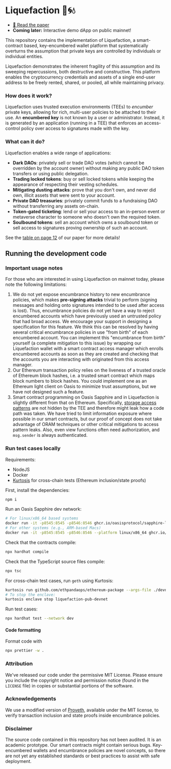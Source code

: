 # Liquefaction 🧊🌀️💧

- [📃 Read the paper](http://arxiv.org/abs/2412.02634)
- **Coming later:** Interactive demo dApp on public mainnet!

This repository contains the implementation of Liquefaction, a smart-contract based, key-encumbered wallet platform that systematically overturns the assumption that private keys are controlled by individuals or individual entities.

Liquefaction demonstrates the inherent fragility of this assumption and its sweeping repercussions, both destructive and constructive. This platform enables the cryptocurrency credentials and assets of a single end-user address to be freely rented, shared, or pooled, all while maintaining privacy.

### How does it work?

Liquefaction uses trusted execution environments (TEEs) to _encumber_ private keys, allowing for rich, multi-user policies to be attached to their use. An **encumbered key** is not known by a user or administrator. Instead, it is generated by an application (running in a TEE) that enforces an access-control policy over access to signatures made with the key.

### What can it do?

Liquefaction enables a wide range of applications:

- **Dark DAOs**: privately sell or trade DAO votes (which cannot be overridden by the account owner) without making any public DAO token transfers or using public delegation.
- **Trading locked tokens**: buy or sell locked tokens while keeping the appearance of respecting their vesting schedules.
- **Mitigating dusting attacks**: prove that you don't own, and never did own, illicit assets that were sent to your account.
- **Private DAO treasuries**: privately commit funds to a fundraising DAO without transferring any assets on-chain.
- **Token-gated ticketing**: lend or sell your access to an in-person event or metaverse character to someone who doesn't own the required token.
- **Soulbound tokens**: sell an account which owns a soulbound token or sell access to signatures proving ownership of such an account.

See the [table on page 12](https://arxiv.org/pdf/2412.02634#page.12) of our paper for more details!

## Running the development code

### Important usage notes

For those who are interested in using Liquefaction on mainnet today, please note the following limitations:

1. We do not yet expose encumbrance history to new encumbrance policies, which makes **pre-signing attacks** trivial to perform (signing messages and holding onto signatures intended to be used after access is lost). Thus, encumbrance policies do not yet have a way to reject encumbered accounts which have previously used an untrusted policy that had broad access. We encourage your support in designing a specification for this feature. We think this can be resolved by having several critical encumbrance policies in use "from birth" of each encumbered account. You can implement this "encumbrance from birth" yourself (a complete mitigation to this issue) by wrapping our Liquefaction wallet with a smart contract access manager which enrolls encumbered accounts as soon as they are created and checking that the accounts you are interacting with originated from this access manager.
2. Our Ethereum transaction policy relies on the liveness of a trusted oracle of Ethereum block hashes, i.e. a trusted smart contract which maps block numbers to block hashes. You could implement one as an Ethereum light client on Oasis to minimize trust assumptions, but we have not designed such a feature.
3. Smart contract programming on Oasis Sapphire and in Liquefaction is slightly different from that on Ethereum. Specifically, [storage access patterns](https://docs.oasis.io/dapp/sapphire/security) are not hidden by the TEE and therefore might leak how a code path was taken. We have tried to limit information exposure where possible in our smart contracts, but our proof of concept does not take advantage of ORAM techniques or other critical mitigations to access pattern leaks. Also, even view functions often need authorization, and `msg.sender` is always authenticated.

### Run test cases locally

Requirements:

- NodeJS
- Docker
- [Kurtosis](https://docs.kurtosis.com/install/) for cross-chain tests (Ethereum inclusion/state proofs)

First, install the dependencies:

```sh
npm i
```

Run an Oasis Sapphire dev network:

```sh
# For linux/x86_64 based systems
docker run -it -p8545:8545 -p8546:8546 ghcr.io/oasisprotocol/sapphire-localnet -test-mnemonic
# For other systems (e.g., ARM-based Macs)
docker run -it -p8545:8545 -p8546:8546 --platform linux/x86_64 ghcr.io/oasisprotocol/sapphire-localnet -test-mnemonic
```

Check that the contracts compile:

```sh
npx hardhat compile
```

Check that the TypeScript source files compile:

```sh
npx tsc
```

For cross-chain test cases, run `geth` using Kurtosis:

```sh
kurtosis run github.com/ethpandaops/ethereum-package --args-file ./devnet/network_params.yaml --image-download always --enclave liquefaction-pub-devnet
# To stop the enclave:
kurtosis enclave stop liquefaction-pub-devnet
```

Run test cases:

```sh
npx hardhat test --network dev
```

#### Code formatting

Format code with

```sh
npx prettier -w .
```

### Attribution

We've released our code under the permissive MIT License. Please ensure you include the copyright notice and permission notice (found in the `LICENSE` file) in copies or substantial portions of the software.

### Acknowledgements

We use a modified version of [Proveth](https://github.com/lorenzb/proveth), available under the MIT license, to verify transaction inclusion and state proofs inside encumbrance policies.

### Disclaimer

The source code contained in this repository has not been audited. It is an
academic prototype. Our smart contracts might contain serious bugs.
Key-encumbered wallets and encumbrance policies are novel concepts,
so there are not yet any established standards or best practices to
assist with safe deployment.
